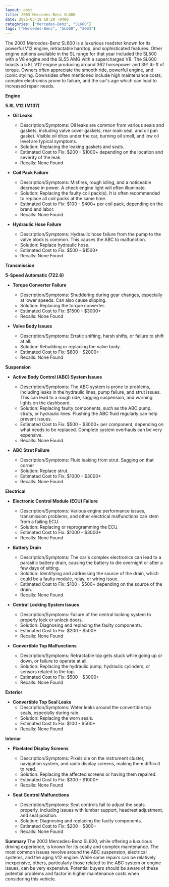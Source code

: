 ```yaml
---
layout: post
title: 2003 Mercedes-Benz SL600
date: 2025-03-19 10:29 -0400
categories: ["Mercedes-Benz", "SL600"]
tags: ["Mercedes-Benz", "SL600", "2003"]
---
```

The 2003 Mercedes-Benz SL600 is a luxurious roadster known for its powerful V12 engine, retractable hardtop, and sophisticated features. Other engine options available in the SL range for that year included the SL500 with a V8 engine and the SL55 AMG with a supercharged V8. The SL600 boasts a 5.8L V12 engine producing around 362 horsepower and 391 lb-ft of torque. Owners often appreciate the smooth ride, powerful engine, and iconic styling. Downsides often mentioned include high maintenance costs, complex electronics prone to failure, and the car's age which can lead to increased repair needs.

**Engine**

**5.8L V12 (M137)**
* **Oil Leaks**
    * Description/Symptoms: Oil leaks are common from various seals and gaskets, including valve cover gaskets, rear main seal, and oil pan gasket. Visible oil drips under the car, burning oil smell, and low oil level are typical symptoms.
    * Solution: Replacing the leaking gaskets and seals.
    * Estimated Cost to Fix: $200 - $1000+ depending on the location and severity of the leak.
    * Recalls: None Found

* **Coil Pack Failure**
    * Description/Symptoms: Misfires, rough idling, and a noticeable decrease in power. A check engine light will often illuminate.
    * Solution: Replacing the faulty coil pack(s). It is often recommended to replace all coil packs at the same time.
    * Estimated Cost to Fix: $100 - $400+ per coil pack, depending on the brand and labor.
    * Recalls: None Found

* **Hydraulic Hose Failure**
    * Description/Symptoms: Hydraulic hose failure from the pump to the valve block is common. This causes the ABC to malfunction.
    * Solution: Replace hydraulic hose.
    * Estimated Cost to Fix: $500 - $1500+
    * Recalls: None Found

**Transmission**

**5-Speed Automatic (722.6)**
* **Torque Converter Failure**
    * Description/Symptoms: Shuddering during gear changes, especially at lower speeds. Can also cause slipping.
    * Solution: Replacing the torque converter.
    * Estimated Cost to Fix: $1500 - $3000+
    * Recalls: None Found

* **Valve Body Issues**
    * Description/Symptoms: Erratic shifting, harsh shifts, or failure to shift at all.
    * Solution: Rebuilding or replacing the valve body.
    * Estimated Cost to Fix: $800 - $2000+
    * Recalls: None Found

**Suspension**

* **Active Body Control (ABC) System Issues**
    * Description/Symptoms: The ABC system is prone to problems, including leaks in the hydraulic lines, pump failure, and strut issues. This can lead to a rough ride, sagging suspension, and warning lights on the dashboard.
    * Solution: Replacing faulty components, such as the ABC pump, struts, or hydraulic lines. Flushing the ABC fluid regularly can help prevent issues.
    * Estimated Cost to Fix: $500 - $3000+ per component, depending on what needs to be replaced. Complete system overhauls can be very expensive.
    * Recalls: None Found

* **ABC Strut Failure**
    * Description/Symptoms: Fluid leaking from strut. Sagging on that corner
    * Solution: Replace strut.
    * Estimated Cost to Fix: $1000 - $3000+
    * Recalls: None Found

**Electrical**

* **Electronic Control Module (ECU) Failure**
    * Description/Symptoms: Various engine performance issues, transmission problems, and other electrical malfunctions can stem from a failing ECU.
    * Solution: Replacing or reprogramming the ECU.
    * Estimated Cost to Fix: $1000 - $3000+
    * Recalls: None Found

* **Battery Drain**
    * Description/Symptoms: The car's complex electronics can lead to a parasitic battery drain, causing the battery to die overnight or after a few days of sitting.
    * Solution: Identifying and addressing the source of the drain, which could be a faulty module, relay, or wiring issue.
    * Estimated Cost to Fix: $100 - $500+ depending on the source of the drain.
    * Recalls: None Found

* **Central Locking System Issues**
    * Description/Symptoms: Failure of the central locking system to properly lock or unlock doors.
    * Solution: Diagnosing and replacing the faulty components.
    * Estimated Cost to Fix: $200 - $500+
    * Recalls: None Found

* **Convertible Top Malfunctions**
    * Description/Symptoms: Retractable top gets stuck while going up or down, or failure to operate at all.
    * Solution: Replacing the hydraulic pump, hydraulic cylinders, or sensors related to the top.
    * Estimated Cost to Fix: $500 - $3000+
    * Recalls: None Found

**Exterior**

* **Convertible Top Seal Leaks**
    * Description/Symptoms: Water leaks around the convertible top seals, especially during rain.
    * Solution: Replacing the worn seals.
    * Estimated Cost to Fix: $100 - $500+
    * Recalls: None Found

**Interior**

* **Pixelated Display Screens**
    * Description/Symptoms: Pixels die on the instrument cluster, navigation system, and radio display screens, making them difficult to read.
    * Solution: Replacing the affected screens or having them repaired.
    * Estimated Cost to Fix: $300 - $1000+
    * Recalls: None Found

* **Seat Control Malfunctions**
    * Description/Symptoms: Seat controls fail to adjust the seats properly, including issues with lumbar support, headrest adjustment, and seat position.
    * Solution: Diagnosing and replacing the faulty components.
    * Estimated Cost to Fix: $200 - $800+
    * Recalls: None Found

**Summary**
The 2003 Mercedes-Benz SL600, while offering a luxurious driving experience, is known for its costly and complex maintenance. The most common issues revolve around the ABC suspension, electrical systems, and the aging V12 engine. While some repairs can be relatively inexpensive, others, particularly those related to the ABC system or engine issues, can be very expensive. Potential buyers should be aware of these potential problems and factor in higher maintenance costs when considering this vehicle.

